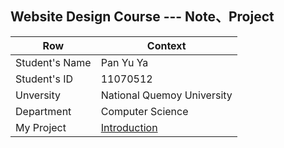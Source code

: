 ## Website Design Course --- Note、Project

Row |  Context
-----|--------
Student's Name |  Pan Yu Ya
Student's ID  | 11070512
Unversity | National Quemoy University
Department | Computer Science
My Project | [Introduction](myproject.md)  
